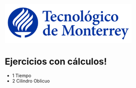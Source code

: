 ![Tec de Monterrey](images/logotecmty.png)
# Ejercicios con cálculos!

- 1 Tiempo
- 2 Cilindro Oblicuo